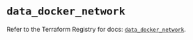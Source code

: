 # `data_docker_network`

Refer to the Terraform Registry for docs: [`data_docker_network`](https://registry.terraform.io/providers/kreuzwerker/docker/3.3.0/docs/data-sources/network).

